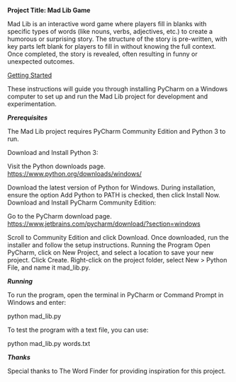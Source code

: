 **Project Title: Mad Lib Game**

Mad Lib is an interactive word game where players fill in blanks with specific types of words (like nouns, verbs, adjectives, etc.) to create a humorous or surprising story. The structure of the story is pre-written, with key parts left blank for players to fill in without knowing the full context. Once completed, the story is revealed, often resulting in funny or unexpected outcomes.


<u>Getting Started</u>

These instructions will guide you through installing PyCharm on a Windows computer to set up and run the Mad Lib project for development and experimentation.


***Prerequisites***

The Mad Lib project requires PyCharm Community Edition and Python 3 to run.

Download and Install Python 3:

Visit the Python downloads page. https://www.python.org/downloads/windows/

Download the latest version of Python for Windows.
During installation, ensure the option Add Python to PATH is checked, then click Install Now.
Download and Install PyCharm Community Edition:

Go to the PyCharm download page. https://www.jetbrains.com/pycharm/download/?section=windows

Scroll to Community Edition and click Download.
Once downloaded, run the installer and follow the setup instructions.
Running the Program
Open PyCharm, click on New Project, and select a location to save your new project.
Click Create.
Right-click on the project folder, select New > Python File, and name it mad_lib.py.


***Running***

To run the program, open the terminal in PyCharm or Command Prompt in Windows and enter:

python mad_lib.py

To test the program with a text file, you can use:


python mad_lib.py words.txt


***Thanks***

Special thanks to The Word Finder for providing inspiration for this project.